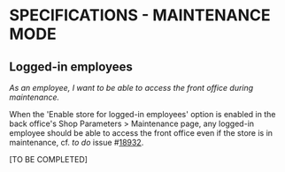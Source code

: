 # **SPECIFICATIONS - MAINTENANCE MODE**


## Logged-in employees

_As an employee, I want to be able to access the front office during maintenance._

When the 'Enable store for logged-in employees' option is enabled in the back office's Shop Parameters > Maintenance page, any logged-in employee should be able to access the front office even if the store is in maintenance, cf. _to do_ issue #[18932](https://github.com/PrestaShop/PrestaShop/issues/18932).

[TO BE COMPLETED]
